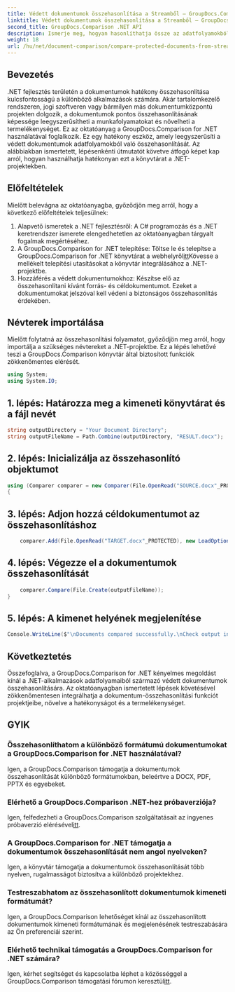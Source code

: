 ```yaml
---
title: Védett dokumentumok összehasonlítása a Streamből – GroupDocs.Comparison for .NET
linktitle: Védett dokumentumok összehasonlítása a Streamből – GroupDocs.Comparison for .NET
second_title: GroupDocs.Comparison .NET API
description: Ismerje meg, hogyan hasonlíthatja össze az adatfolyamokból származó védett dokumentumokat a GroupDocs.Comparison for .NET használatával. Egyszerűsítse a dokumentum-összehasonlítási folyamatot könnyedén.
weight: 18
url: /hu/net/document-comparison/compare-protected-documents-from-stream/
---
```

## Bevezetés
.NET fejlesztés területén a dokumentumok hatékony összehasonlítása kulcsfontosságú a különböző alkalmazások számára. Akár tartalomkezelő rendszeren, jogi szoftveren vagy bármilyen más dokumentumközpontú projekten dolgozik, a dokumentumok pontos összehasonlításának képessége leegyszerűsítheti a munkafolyamatokat és növelheti a termelékenységet. Ez az oktatóanyag a GroupDocs.Comparison for .NET használatával foglalkozik. Ez egy hatékony eszköz, amely leegyszerűsíti a védett dokumentumok adatfolyamokból való összehasonlítását. Az alábbiakban ismertetett, lépésenkénti útmutatót követve átfogó képet kap arról, hogyan használhatja hatékonyan ezt a könyvtárat a .NET-projektekben.
## Előfeltételek
Mielőtt belevágna az oktatóanyagba, győződjön meg arról, hogy a következő előfeltételek teljesülnek:
1. Alapvető ismeretek a .NET fejlesztésről: A C# programozás és a .NET keretrendszer ismerete elengedhetetlen az oktatóanyagban tárgyalt fogalmak megértéséhez.
2.  A GroupDocs.Comparison for .NET telepítése: Töltse le és telepítse a GroupDocs.Comparison for .NET könyvtárat a webhelyről[itt](https://releases.groupdocs.com/comparison/net/)Kövesse a mellékelt telepítési utasításokat a könyvtár integrálásához a .NET-projektbe.
3. Hozzáférés a védett dokumentumokhoz: Készítse elő az összehasonlítani kívánt forrás- és céldokumentumot. Ezeket a dokumentumokat jelszóval kell védeni a biztonságos összehasonlítás érdekében.

## Névterek importálása
Mielőtt folytatná az összehasonlítási folyamatot, győződjön meg arról, hogy importálja a szükséges névtereket a .NET-projektbe. Ez a lépés lehetővé teszi a GroupDocs.Comparison könyvtár által biztosított funkciók zökkenőmentes elérését.

```csharp
using System;
using System.IO;
```

## 1. lépés: Határozza meg a kimeneti könyvtárat és a fájl nevét
```csharp
string outputDirectory = "Your Document Directory";
string outputFileName = Path.Combine(outputDirectory, "RESULT.docx");
```
## 2. lépés: Inicializálja az összehasonlító objektumot
```csharp
using (Comparer comparer = new Comparer(File.OpenRead("SOURCE.docx"_PROTECTED), new LoadOptions() { Password = "1234" }))
{
```
## 3. lépés: Adjon hozzá céldokumentumot az összehasonlításhoz
```csharp
    comparer.Add(File.OpenRead("TARGET.docx"_PROTECTED), new LoadOptions() { Password = "5678" });
```
## 4. lépés: Végezze el a dokumentumok összehasonlítását
```csharp
    comparer.Compare(File.Create(outputFileName));
}
```
## 5. lépés: A kimenet helyének megjelenítése
```csharp
Console.WriteLine($"\nDocuments compared successfully.\nCheck output in {Directory.GetCurrentDirectory()}.");
```

## Következtetés
Összefoglalva, a GroupDocs.Comparison for .NET kényelmes megoldást kínál a .NET-alkalmazások adatfolyamaiból származó védett dokumentumok összehasonlítására. Az oktatóanyagban ismertetett lépések követésével zökkenőmentesen integrálhatja a dokumentum-összehasonlítási funkciót projektjeibe, növelve a hatékonyságot és a termelékenységet.
## GYIK
### Összehasonlíthatom a különböző formátumú dokumentumokat a GroupDocs.Comparison for .NET használatával?
Igen, a GroupDocs.Comparison támogatja a dokumentumok összehasonlítását különböző formátumokban, beleértve a DOCX, PDF, PPTX és egyebeket.
### Elérhető a GroupDocs.Comparison .NET-hez próbaverziója?
 Igen, felfedezheti a GroupDocs.Comparison szolgáltatásait az ingyenes próbaverzió elérésével[itt](https://releases.groupdocs.com/).
### A GroupDocs.Comparison for .NET támogatja a dokumentumok összehasonlítását nem angol nyelveken?
Igen, a könyvtár támogatja a dokumentumok összehasonlítását több nyelven, rugalmasságot biztosítva a különböző projektekhez.
### Testreszabhatom az összehasonlított dokumentumok kimeneti formátumát?
Igen, a GroupDocs.Comparison lehetőséget kínál az összehasonlított dokumentumok kimeneti formátumának és megjelenésének testreszabására az Ön preferenciái szerint.
### Elérhető technikai támogatás a GroupDocs.Comparison for .NET számára?
 Igen, kérhet segítséget és kapcsolatba léphet a közösséggel a GroupDocs.Comparison támogatási fórumon keresztül[itt](https://forum.groupdocs.com/c/comparison/12).